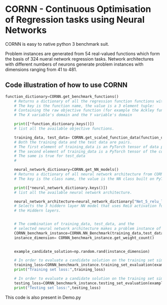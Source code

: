 # CORNN - Continuous Optimisation of Regression tasks using Neural Networks

CORNN is easy to native python 3 benchmark suit. 

Problem instances are generated from 54 real-valued functions which form the basis of 324 nueral network regression tasks. Network architectures with different numbers of neurons generate problem instances with dimensions ranging from 41 to 481. 


## Code illustration of how to use CORNN
```py
function_dictionary=CORNN.get_benchmark_functions()
    # Returns a dictionary of all the regression function functions within CORNN
    # The key is the function name, the value is a 3 element tuple:
    # Containing the raw objective function (for example the Ackley function)
    # The X variable's domain and the Y variable's domain

    print([*function_dictionary.keys()])
    # list all the available objective functions.

    training_data, test_data= CORNN.get_scaled_function_data(function_dictionary["Ackley"])
    # Both the training data and the test data are pairs. 
    # The first element of training_data is an PyTorch tensor of data patterns
    # The second element of training_data is a PyTorch tensor of the corresponding labels
    # The same is true for test_data
    #

    neural_network_dictionary=CORNN.get_NN_models()
    # Returns a dictionary of all neural network architecture from CORNN
    # The key is the class name, the value is the NN class built on PyTorch. 

    print([*neural_network_dictionary.keys()])
    # list all the available neural network architecture.

    neural_network_architecture=neural_network_dictionary["Net_5_relu_layers"]() # the () to instantiate 
    # Selects the 3 hiddern layer NN model that uses ReLU activation function within
    # the Hiddern layers. 


    # The combination of training_data, test_data, and the 
    # selected neural network architecture makes a problem instance of CORNN
    CORNN_benchmark_instance=CORNN.NN_Benchmark(training_data,test_data,neural_network_architecture)
    instance_dimension= CORNN_benchmark_instance.get_weight_count()

    
    example_candidate_solution=np.random.rand(instance_dimension)

    # In order to evaluate a candidate solution on the training set simply use:
    training_loss=CORNN_benchmark_instance.training_set_evaluation(example_candidate_solution)
    print("Training set loss:",training_loss)

    # In order to evaluate a candidate solution on the training set simply use:
    testing_loss=CORNN_benchmark_instance.testing_set_evaluation(example_candidate_solution)
    print("Testing set loss:",testing_loss)
```
This code is also present in Demo.py
